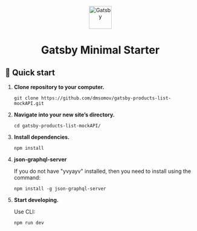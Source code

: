<p align="center">
  <a href="https://www.gatsbyjs.com/?utm_source=starter&utm_medium=readme&utm_campaign=minimal-starter">
    <img alt="Gatsby" src="https://www.gatsbyjs.com/Gatsby-Monogram.svg" width="60" />
  </a>
</p>
<h1 align="center">
  Gatsby Minimal Starter
</h1>

## 🚀 Quick start

1.  **Clone repository to your computer.**

    ```shell
    git clone https://github.com/dmsomov/gatsby-products-list-mockAPI.git
    ```

2.  **Navigate into your new site’s directory.**

    ```shell
    cd gatsby-products-list-mockAPI/
    ```

3.  **Install dependencies.**

    ```shell
    npm install
    ```

4.  **json-graphql-server**

    If you do not have "yvyayv" installed, then you need to install using the command:
    
    ```shell
    npm install -g json-graphql-server
    ```

5. **Start developing.**

    Use CLI:
  
    ```shell
    npm run dev
    ```
  
